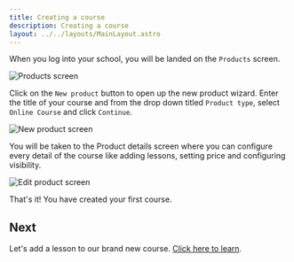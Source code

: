 ```yaml
---
title: Creating a course
description: Creating a course
layout: ../../layouts/MainLayout.astro
---
```


When you log into your school, you will be landed on the `Products` screen.

<img src="/assets/products.png" alt="Products screen">

Click on the `New product` button to open up the new product wizard. Enter the title of your course and from the drop down titled `Product type`, select `Online Course` and click `Continue`.

<img src="/assets/new-product.png" alt="New product screen">

You will be taken to the Product details screen where you can configure every detail of the course like adding lessons, setting price and configuring visibility.

<img src="/assets/edit-product.png" alt="Edit product screen">

That's it! You have created your first course. 

## Next

Let's add a lesson to our brand new course. [Click here to learn](/en/add-lesson).

